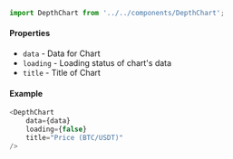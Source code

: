 ```js
import DepthChart from '../../components/DepthChart';
```

#### Properties
* `data` - Data for Chart
* `loading` - Loading status of chart's data
* `title` - Title of Chart

#### Example
```js
<DepthChart
    data={data}
    loading={false}
    title="Price (BTC/USDT)"
/>
```